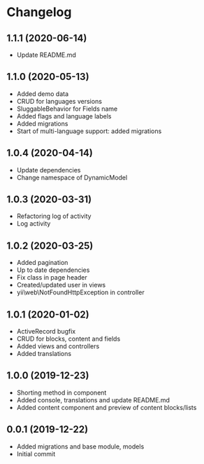 Changelog
=========

## 1.1.1 (2020-06-14)
 * Update README.md
 
## 1.1.0 (2020-05-13)
 * Added demo data
 * CRUD for languages versions
 * SluggableBehavior for Fields name
 * Added flags and language labels
 * Added migrations
 * Start of multi-language support: added migrations
 
## 1.0.4 (2020-04-14)
 * Update dependencies
 * Change namespace of DynamicModel
 
## 1.0.3 (2020-03-31)
 * Refactoring log of activity
 * Log activity
 
## 1.0.2 (2020-03-25)
 * Added pagination
 * Up to date dependencies
 * Fix class in page header
 * Created/updated user in views
 * yii\web\NotFoundHttpException in controller
 
## 1.0.1 (2020-01-02)
 * ActiveRecord bugfix
 * CRUD for blocks, content and fields
 * Added views and controllers
 * Added translations
 
## 1.0.0 (2019-12-23)
 * Shorting method in component
 * Added console, translations and update README.md
 * Added content component and preview of content blocks/lists

## 0.0.1 (2019-12-22)
 * Added migrations and base module, models
 * Initial commit